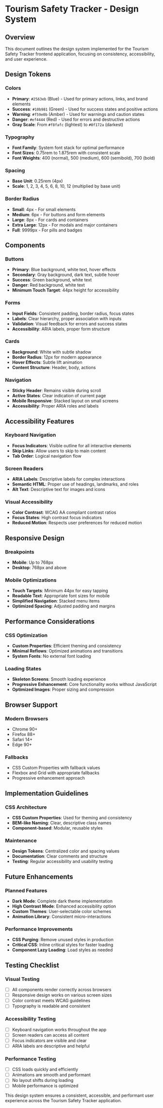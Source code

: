 # Tourism Safety Tracker - Design System

## Overview
This document outlines the design system implemented for the Tourism Safety Tracker frontend application, focusing on consistency, accessibility, and user experience.

## Design Tokens

### Colors
- **Primary**: `#2563eb` (Blue) - Used for primary actions, links, and brand elements
- **Success**: `#10b981` (Green) - Used for success states and positive actions
- **Warning**: `#f59e0b` (Amber) - Used for warnings and caution states
- **Danger**: `#ef4444` (Red) - Used for errors and destructive actions
- **Gray Scale**: From `#f8fafc` (lightest) to `#0f172a` (darkest)

### Typography
- **Font Family**: System font stack for optimal performance
- **Font Sizes**: 0.75rem to 1.875rem with consistent scale
- **Font Weights**: 400 (normal), 500 (medium), 600 (semibold), 700 (bold)

### Spacing
- **Base Unit**: 0.25rem (4px)
- **Scale**: 1, 2, 3, 4, 5, 6, 8, 10, 12 (multiplied by base unit)

### Border Radius
- **Small**: 4px - For small elements
- **Medium**: 6px - For buttons and form elements
- **Large**: 8px - For cards and containers
- **Extra Large**: 12px - For modals and major containers
- **Full**: 9999px - For pills and badges

## Components

### Buttons
- **Primary**: Blue background, white text, hover effects
- **Secondary**: Gray background, dark text, subtle hover
- **Success**: Green background, white text
- **Danger**: Red background, white text
- **Minimum Touch Target**: 44px height for accessibility

### Forms
- **Input Fields**: Consistent padding, border radius, focus states
- **Labels**: Clear hierarchy, proper association with inputs
- **Validation**: Visual feedback for errors and success states
- **Accessibility**: ARIA labels, proper form structure

### Cards
- **Background**: White with subtle shadow
- **Border Radius**: 12px for modern appearance
- **Hover Effects**: Subtle lift animation
- **Content Structure**: Header, body, actions

### Navigation
- **Sticky Header**: Remains visible during scroll
- **Active States**: Clear indication of current page
- **Mobile Responsive**: Stacked layout on small screens
- **Accessibility**: Proper ARIA roles and labels

## Accessibility Features

### Keyboard Navigation
- **Focus Indicators**: Visible outline for all interactive elements
- **Skip Links**: Allow users to skip to main content
- **Tab Order**: Logical navigation flow

### Screen Readers
- **ARIA Labels**: Descriptive labels for complex interactions
- **Semantic HTML**: Proper use of headings, landmarks, and roles
- **Alt Text**: Descriptive text for images and icons

### Visual Accessibility
- **Color Contrast**: WCAG AA compliant contrast ratios
- **Focus States**: High contrast focus indicators
- **Reduced Motion**: Respects user preferences for reduced motion

## Responsive Design

### Breakpoints
- **Mobile**: Up to 768px
- **Desktop**: 768px and above

### Mobile Optimizations
- **Touch Targets**: Minimum 44px for easy tapping
- **Readable Text**: Appropriate font sizes for mobile
- **Simplified Navigation**: Stacked menu items
- **Optimized Spacing**: Adjusted padding and margins

## Performance Considerations

### CSS Optimization
- **Custom Properties**: Efficient theming and consistency
- **Minimal Reflows**: Optimized animations and transitions
- **System Fonts**: No external font loading

### Loading States
- **Skeleton Screens**: Smooth loading experience
- **Progressive Enhancement**: Core functionality works without JavaScript
- **Optimized Images**: Proper sizing and compression

## Browser Support

### Modern Browsers
- Chrome 90+
- Firefox 88+
- Safari 14+
- Edge 90+

### Fallbacks
- CSS Custom Properties with fallback values
- Flexbox and Grid with appropriate fallbacks
- Progressive enhancement approach

## Implementation Guidelines

### CSS Architecture
- **CSS Custom Properties**: Used for theming and consistency
- **BEM-like Naming**: Clear, descriptive class names
- **Component-based**: Modular, reusable styles

### Maintenance
- **Design Tokens**: Centralized color and spacing values
- **Documentation**: Clear comments and structure
- **Testing**: Regular accessibility and usability testing

## Future Enhancements

### Planned Features
- **Dark Mode**: Complete dark theme implementation
- **High Contrast Mode**: Enhanced accessibility option
- **Custom Themes**: User-selectable color schemes
- **Animation Library**: Consistent micro-interactions

### Performance Improvements
- **CSS Purging**: Remove unused styles in production
- **Critical CSS**: Inline critical styles for faster loading
- **Component Lazy Loading**: Load styles as needed

## Testing Checklist

### Visual Testing
- [ ] All components render correctly across browsers
- [ ] Responsive design works on various screen sizes
- [ ] Color contrast meets WCAG guidelines
- [ ] Typography is readable and consistent

### Accessibility Testing
- [ ] Keyboard navigation works throughout the app
- [ ] Screen readers can access all content
- [ ] Focus indicators are visible and clear
- [ ] ARIA labels are descriptive and helpful

### Performance Testing
- [ ] CSS loads quickly and efficiently
- [ ] Animations are smooth and performant
- [ ] No layout shifts during loading
- [ ] Mobile performance is optimized

This design system ensures a consistent, accessible, and performant user experience across the Tourism Safety Tracker application.